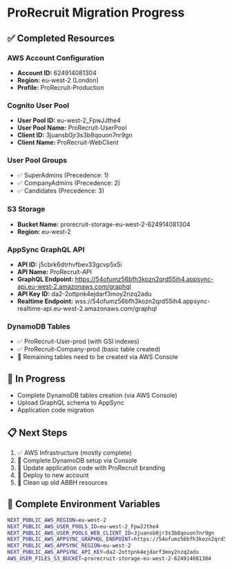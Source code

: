 # ProRecruit Migration Progress

## ✅ Completed Resources

### AWS Account Configuration
- **Account ID:** 624914081304
- **Region:** eu-west-2 (London)
- **Profile:** ProRecruit-Production

### Cognito User Pool
- **User Pool ID:** eu-west-2_FpwJJthe4
- **User Pool Name:** ProRecruit-UserPool
- **Client ID:** 3juansb0jr3s3b8qouon7nr9gn
- **Client Name:** ProRecruit-WebClient

### User Pool Groups
- ✅ SuperAdmins (Precedence: 1)
- ✅ CompanyAdmins (Precedence: 2) 
- ✅ Candidates (Precedence: 3)

### S3 Storage
- **Bucket Name:** prorecruit-storage-eu-west-2-624914081304
- **Region:** eu-west-2

### AppSync GraphQL API
- **API ID:** j5cbrk6dtrhvfbev33gcvp5x5i
- **API Name:** ProRecruit-API
- **GraphQL Endpoint:** https://54ofumz56bfh3kozn2qrd55ih4.appsync-api.eu-west-2.amazonaws.com/graphql
- **API Key ID:** da2-2ottpnk4ejdarf3moy2nzq2adu
- **Realtime Endpoint:** wss://54ofumz56bfh3kozn2qrd55ih4.appsync-realtime-api.eu-west-2.amazonaws.com/graphql

### DynamoDB Tables
- ✅ ProRecruit-User-prod (with GSI indexes)
- ✅ ProRecruit-Company-prod (basic table created)
- 🔄 Remaining tables need to be created via AWS Console

## 🔄 In Progress
- Complete DynamoDB tables creation (via AWS Console)
- Upload GraphQL schema to AppSync
- Application code migration

## 📋 Next Steps
1. ✅ AWS Infrastructure (mostly complete)
2. 🔄 Complete DynamoDB setup via Console
3. 📝 Update application code with ProRecruit branding
4. 🚀 Deploy to new account
5. 🧹 Clean up old ABBH resources

## 🔑 Complete Environment Variables
```bash
NEXT_PUBLIC_AWS_REGION=eu-west-2
NEXT_PUBLIC_AWS_USER_POOLS_ID=eu-west-2_FpwJJthe4  
NEXT_PUBLIC_AWS_USER_POOLS_WEB_CLIENT_ID=3juansb0jr3s3b8qouon7nr9gn
NEXT_PUBLIC_AWS_APPSYNC_GRAPHQL_ENDPOINT=https://54ofumz56bfh3kozn2qrd55ih4.appsync-api.eu-west-2.amazonaws.com/graphql
NEXT_PUBLIC_AWS_APPSYNC_REGION=eu-west-2
NEXT_PUBLIC_AWS_APPSYNC_API_KEY=da2-2ottpnk4ejdarf3moy2nzq2adu
AWS_USER_FILES_S3_BUCKET=prorecruit-storage-eu-west-2-624914081304
```